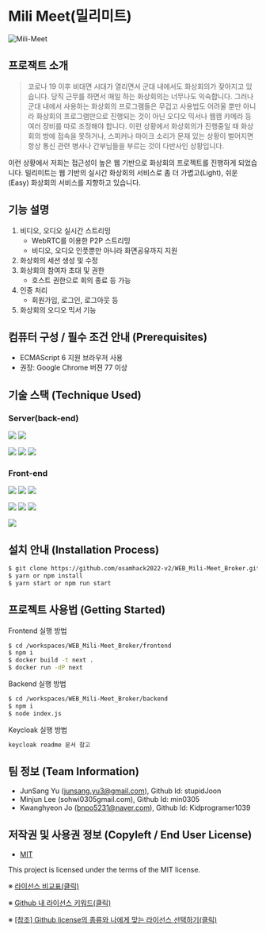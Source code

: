 # Mili Meet(밀리미트)
![Mili-Meet](https://user-images.githubusercontent.com/98392401/198857744-47c9666c-f5a1-4188-8fd7-5429032ae49a.png)

## 프로잭트 소개
> 코로나 19 이후 비대면 시대가 열리면서 군대 내에서도 화상회의가 잦아지고 있습니다. 당직 근무를 하면서 매일 하는 화상회의는 너무나도 익숙합니다. 그러나 군대 내에서 사용하는 화상회의 프로그램들은 무겁고 사용법도 어려울 뿐만 아니라 화상회의 프로그램만으로 진행되는 것이 아닌 오디오 믹서나 웹캠 카메라 등 여러 장비를 따로 조정해야 합니다. 이런 상황에서 화상회의가 진행중일 때 화상회의 방에 접속을 못하거나, 스피커나 마이크 소리가 문재 있는 상황이 벌어지면 항상 통신 관련 병사나 간부님들을 부르는 것이 다반사인 상황입니다.

이런 상황에서 저희는 접근성이 높은 웹 기반으로 화상회의 프로젝트를 진행하게 되었습니다.
밀리미트는 웹 기반의 실시간 화상회의 서비스로 좀 더 가볍고(Light), 쉬운(Easy) 화상회의 서비스를 지향하고 있습니다.

## 기능 설명
1. 비디오, 오디오 실시간 스트리밍
	- WebRTC를 이용한 P2P 스트리밍
	- 비디오, 오디오 인풋뿐만 아니라 화면공유까지 지원
2. 화상회의 세션 생성 및 수정
3. 화상회의 참여자 초대 및 권한
	- 호스트 권한으로 회의 종료 등 가능
4. 인증 처리
	- 회원가입, 로그인, 로그아웃 등
5. 화상회의 오디오 믹서 기능

## 컴퓨터 구성 / 필수 조건 안내 (Prerequisites)
* ECMAScript 6 지원 브라우저 사용
* 권장: Google Chrome 버젼 77 이상

## 기술 스택 (Technique Used)
### Server(back-end)
![](https://img.shields.io/badge/nodejs-339933?style=for-the-badge&logo=Node.js&logoColor=white)
![](https://img.shields.io/badge/express-000000?style=for-the-badge&logo=Express&logoColor=white)

![](https://img.shields.io/badge/webrtc-333333?style=for-the-badge&logo=WebRTC&logoColor=white)
![](https://img.shields.io/badge/socketio-010101?style=for-the-badge&logo=Socket.io&logoColor=white)
![](https://img.shields.io/badge/docker-2496ED?style=for-the-badge&logo=Docker&logoColor=white)


### Front-end
![](https://img.shields.io/badge/react-61DAFB?style=for-the-badge&logo=react&logoColor=black)
![](https://img.shields.io/badge/nextjs-000000?style=for-the-badge&logo=Next.js&logoColor=white)
![](https://img.shields.io/badge/mui-007FFF?style=for-the-badge&logo=MUI&logoColor=white)

![](https://img.shields.io/badge/typescript-3178C6?style=for-the-badge&logo=Typescript&logoColor=white)
![](https://img.shields.io/badge/eslint-4B32C3?style=for-the-badge&logo=ESLint&logoColor=white)
![](https://img.shields.io/badge/docker-2496ED?style=for-the-badge&logo=Docker&logoColor=white)

![](https://img.shields.io/badge/figma-F24E1E?style=for-the-badge&logo=Figma&logoColor=white)

## 설치 안내 (Installation Process)
```bash
$ git clone https://github.com/osamhack2022-v2/WEB_Mili-Meet_Broker.git
$ yarn or npm install
$ yarn start or npm run start
```

## 프로젝트 사용법 (Getting Started)
Frontend 실행 방법
```bash
$ cd /workspaces/WEB_Mili-Meet_Broker/frontend
$ npm i
$ docker build -t next .
$ docker run -dP next
```

Backend 실행 방법
```bash
$ cd /workspaces/WEB_Mili-Meet_Broker/backend
$ npm i
$ node index.js
```

Keycloak 실행 방법
```bash
keycloak readme 문서 참고
```

## 팀 정보 (Team Information)
- JunSang Yu (junsang.yu3@gmail.com), Github Id: stupidJoon
- Minjun Lee (sohwi0305gmail.com), Github Id: min0305
- Kwanghyeon Jo (bnpo5231@naver.com), Github Id: Kidprogramer1039

## 저작권 및 사용권 정보 (Copyleft / End User License)
 * [MIT](https://github.com/osam2020-WEB/Sample-ProjectName-TeamName/blob/master/license.md)

This project is licensed under the terms of the MIT license.

※ [라이선스 비교표(클릭)](https://olis.or.kr/license/compareGuide.do)

※ [Github 내 라이선스 키워드(클릭)](https://docs.github.com/en/github/creating-cloning-and-archiving-repositories/creating-a-repository-on-github/licensing-a-repository)

※ [\[참조\] Github license의 종류와 나에게 맞는 라이선스 선택하기(클릭)](https://flyingsquirrel.medium.com/github-license%EC%9D%98-%EC%A2%85%EB%A5%98%EC%99%80-%EB%82%98%EC%97%90%EA%B2%8C-%EB%A7%9E%EB%8A%94-%EB%9D%BC%EC%9D%B4%EC%84%A0%EC%8A%A4-%EC%84%A0%ED%83%9D%ED%95%98%EA%B8%B0-ae29925e8ff4)
